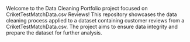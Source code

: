 Welcome to the Data Cleaning Portfolio project focused on CriketTestMatchData.csv Reviews! 
This repository showcases the data cleaning process applied to a dataset containing customer reviews from a CriketTestMatchData.csv. 
The project aims to ensure data integrity and prepare the dataset for further analysis.
